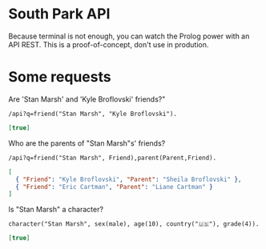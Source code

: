 # South Park API

Because terminal is not enough, you can watch the Prolog power with an API REST.
This is a proof-of-concept, don't use in prodution.

# Some requests

Are 'Stan Marsh' and 'Kyle Broflovski' friends?"

```
/api?q=friend("Stan Marsh", "Kyle Broflovski").
```

```json
[true]
```

Who are the parents of "Stan Marsh"s' friends?

```
/api?q=friend("Stan Marsh", Friend),parent(Parent,Friend).
```

```json
[
  { "Friend": "Kyle Broflovski", "Parent": "Sheila Broflovski" },
  { "Friend": "Eric Cartman", "Parent": "Liane Cartman" }
]
```

Is "Stan Marsh" a character?

```
character("Stan Marsh", sex(male), age(10), country("🇺🇸"), grade(4)).
```

```json
[true]
```
